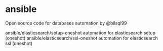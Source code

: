 # ansible
Open source code for databases automation by @bilsql99

ansible/elasticsearch/setup-oneshot			automation for elasticsearch setup (oneshot)
ansible/elasticsearch/ssl-oneshot			automation for elasticsearch ssl (oneshot)

